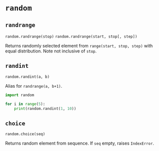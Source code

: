 # `random`

## `randrange`

`random.randrange(stop)`
`random.randrange(start, stop[, step])`

Returns randomly selected element from `range(start, stop, step)` with equal distribution. Note not inclusive of `stop`.

## `randint`

`random.randint(a, b)`

Alias for `randrange(a, b+1)`.

```python
import random

for i in range(5):
    print(random.randint(1, 10))
```

## `choice`

`random.choice(seq)`

Returns random element from sequence. If `seq` empty, raises `IndexError`.
